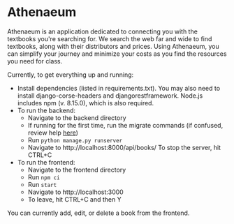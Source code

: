 # Athenaeum
Athenaeum is an application dedicated to connecting you with the textbooks you're searching for. We search the web far and wide to find textbooks, along with their distributors and prices. Using Athenaeum, you can simplify your journey and minimize your costs as you find the resources you need for class.

Currently, to get everything up and running:
* Install dependencies (listed in requirements.txt). You may also need to install django-corse-headers and djangorestframework. Node.js includes npm (v. 8.15.0), which is also required.
* To run the backend:
   * Navigate to the backend directory
   * If running for the first time, run the migrate commands (if confused, review help [here](https://stackoverflow.com/questions/56166319/oserror-winerror-123-the-filename-directory-name-or-volume-label-syntax-is))
   * Run `python manage.py runserver`
   * Navigate to http://localhost:8000/api/books/
   To stop the server, hit CTRL+C
* To run the frontend:
   * Navigate to the frontend directory
   * Run `npm ci`
   * Run `start`
   * Navigate to http://localhost:3000
   * To leave, hit CTRL+C and then Y

You can currently add, edit, or delete a book from the frontend.
